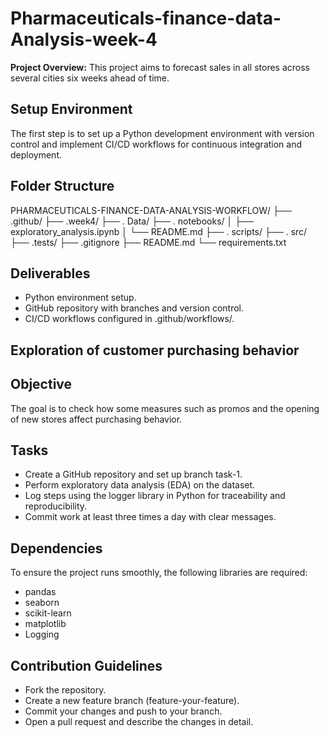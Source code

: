 # Pharmaceuticals-finance-data-Analysis-week-4

**Project Overview:**
This project aims to forecast sales in all  stores across several cities six weeks ahead of time.
## Setup Environment
The first step is to set up a Python development environment with version control and implement CI/CD workflows for continuous integration and deployment.
## Folder Structure 

PHARMACEUTICALS-FINANCE-DATA-ANALYSIS-WORKFLOW/ 
├── .github/
├── .week4/
├── . Data/
├── . notebooks/
│   ├── exploratory_analysis.ipynb 
│   └── README.md 
├── . scripts/ 
├── . src/
├── .tests/
├── .gitignore 
├── README.md 
└── requirements.txt 

## Deliverables
- Python environment setup.
- GitHub repository with branches and version control.
- CI/CD workflows configured in .github/workflows/.

 ## Exploration of customer purchasing behavior
 ## Objective
 The goal is to check how some measures such as promos and the opening of new stores affect purchasing behavior. 

## Tasks
- Create a GitHub repository and set up branch task-1.
- Perform exploratory data analysis (EDA) on the dataset.
- Log steps using the logger library in Python for traceability and reproducibility.
- Commit work at least three times a day with clear messages.

## Dependencies
To ensure the project runs smoothly, the following libraries are required:
- pandas
- seaborn
- scikit-learn
- matplotlib
- Logging

## Contribution Guidelines
- Fork the repository.
- Create a new feature branch (feature-your-feature).
- Commit your changes and push to your branch.
- Open a pull request and describe the changes in detail.
